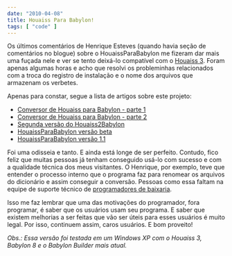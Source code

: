 ```yaml
---
date: "2010-04-08"
title: Houaiss Para Babylon!
tags: [ "code" ]
---
```

Os últimos comentários de Henrique Esteves (quando havia seção de comentários no blogue) sobre o HouaissParaBabylon me fizeram dar mais uma fuçada nele e ver se tento deixá-lo compatível com o [Houaiss 3](http://www.dicionariohouaiss.com.br). Foram apenas algumas horas e acho que resolvi os probleminhas relacionados com a troca do registro de instalação e o nome dos arquivos que armazenam os verbetes.

Apenas para constar, segue a lista de artigos sobre este projeto:

	
  * [Conversor de Houaiss para Babylon - parte 1](/conversor-de-houaiss-para-babylon-parte-1)
  * [Conversor de Houaiss para Babylon - parte 2](/conversor-de-houaiss-para-babylon-parte-2)
  * [Segunda versão do Houaiss2Babylon](/segunda-versao-do-houaiss2babylon)
  * [HouaissParaBabylon versão beta](/houaissparababylon-versao-beta)
  * [HouaissParaBabylon versão 1.1](/houaissparababylon-versao-11)

Foi uma odisseia e tanto. E ainda está longe de ser perfeito. Contudo, fico feliz que muitas pessoas já tenham conseguido usá-lo com sucesso e com a qualidade técnica dos meus visitantes. O Henrique, por exemplo, teve que entender o processo interno que o programa faz para renomear os arquivos do dicionário e assim conseguir a conversão. Pessoas como essa faltam na equipe de suporte técnico de [programadores de baixaria](http://www.driverentry.com.br).

Isso me faz lembrar que uma das motivações do programador, fora programar, é saber que os usuários usam seu programa. E saber que existem melhorias a ser feitas que vão ser úteis para esses usuários é muito legal. Por isso, continuem assim, caros usuários. E bom proveito!

_Obs.: Essa versão foi testada em um Windows XP com o Houaiss 3, Babylon 8 e o Babylon Builder mais atual._
